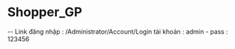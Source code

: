 # Shopper_GP

-- Link đăng nhập : /Administrator/Account/Login
                   tài khoản : admin -  pass : 123456
